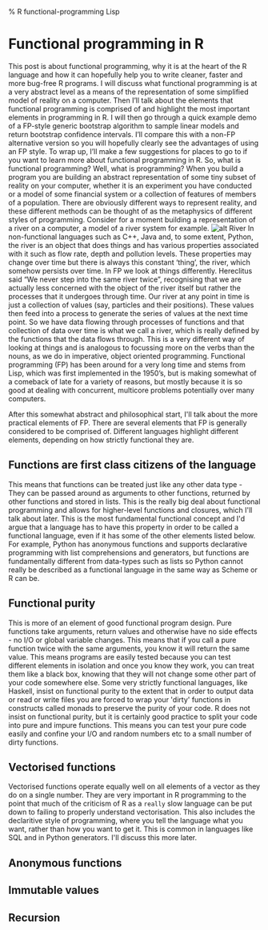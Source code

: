 % R functional-programming Lisp

Functional programming in R
===========================

This post is about functional programming, why it is at the heart of the R language and how it can hopefully help you to write cleaner, faster and more bug-free R programs.
I will discuss what functional programming is at a very abstract level as a means of the representation of some simplified model of reality on a computer.  Then I’ll talk about the elements that functional programming is comprised of and highlight the most important elements in programming in R.  I will then go through a quick example demo of a FP-style generic bootstrap algorithm to sample linear models and return bootstrap confidence intervals.  I’ll compare this with a non-FP alternative version so you will hopefully clearly  see the advantages of using an FP style.  To wrap up, I’ll make a few suggestions for places to go to if you want to learn more about functional programming in R.
So, what is functional programming?  Well, what is programming?  When you build a program you are building an  abstract representation of some tiny subset of reality on your computer, whether it is an experiment you have conducted or a model of some financial system or a collection of features of members of a population. There are obviously different ways to represent reality, and these different methods can be thought of as the metaphysics of different styles of programming.
Consider for a moment building a representation of a river on a computer, a model of a river system for example.
![alt River](/home/mdehsds4/github/blog/blog/img/river.jpg)
In non-functional languages such as C++, Java and, to some extent, Python, the river is an object that does things and has various properties associated with it such as flow rate, depth and pollution levels.  These properties may change over time but there is always this constant ‘thing’, the river, which somehow persists over time.
In FP we look at things differently.  Hereclitus said “We never step into the same river twice”, recognising that we are actually less concerned with the object of the river itself but rather the processes that it undergoes through time.  Our river at any point in time is just a collection of values (say, particles and their positions). These values then feed into a process to generate the series of values at the next time point.  So we have data flowing through processes of functions and that collection of data over time is what we call a river, which is really defined by the functions that the data flows through.  This is a very different way of looking at things and is analogous to focussing more on the verbs than the nouns, as we do in imperative, object oriented programming.
Functional programming (FP) has been around for a very long time and stems from Lisp, which was first implemented in the 1950’s, but is making somewhat of a comeback of late for a variety of reasons, but mostly because it is so good at dealing with concurrent, multicore problems potentially over many computers.  

After this somewhat abstract and philosophical start, I'll talk about the more practical elements of FP.  There are several elements that FP is generally considered to be comprised of.  Different languages highlight different elements, depending on how strictly functional they are.

Functions are first class citizens of the language
--------------------------------------------------

This means that functions can be treated just like any other data type - They can be passed around as arguments to other functions, returned by other functions and stored in lists.  This is the really big deal about functional programming and allows for higher-level functions and closures, which I'll talk about later.  This is the most fundamental functional concept and I'd argue that a language has to have this property in order to be called a functional language, even if it has some of the other elements listed below.  For example, Python has anonymous functions and supports declarative programming with list comprehensions and generators, but functions are fundamentally different from data-types such as lists so Python cannot really be described as a functional language in the same way as Scheme or R can be.

Functional purity
-----------------

This is more of an element of good functional program design.  Pure functions take arguments, return values and otherwise have no side effects - no I/O or global variable changes.  This means that if you call a pure function twice with the same arguments, you know it will return the same value.  This means programs are easily tested because you can test different elements in isolation and once you know they work, you can treat them like a black box, knowing that they will not change some other part of your code somewhere else.  Some very strictly functional languages, like Haskell, insist on functional purity to the extent that in order to output data or read or write files you are forced to wrap your 'dirty' functions in constructs called monads to preserve the purity of your code.  R does not insist on functional purity, but it is certainly good practice to split your code into pure and impure functions.  This means you can test your pure code easily and confine your I/O and random numbers etc to a small number of dirty functions.

Vectorised functions
--------------------

Vectorised functions operate equally well on all elements of a vector as they do on a single number.  They are very important in R programming to the point that much of the criticism of R as a `really` slow language can be put down to failing to properly understand vectorisation.  This also includes the declaritive style of programming, where you tell the language what you want, rather than how you want to get it.  This is common in languages like SQL and in Python generators.  I'll discuss this more later.

Anonymous functions
-------------------

Immutable values
----------------

Recursion
---------



